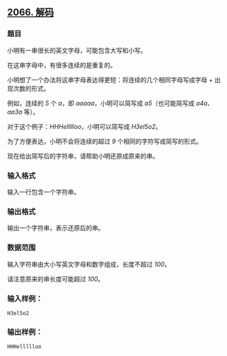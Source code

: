 ## [2066. 解码](https://www.acwing.com/problem/content/2068/)

### 题目

小明有一串很长的英文字母，可能包含大写和小写。

在这串字母中，有很多连续的是重复的。

小明想了一个办法将这串字母表达得更短：将连续的几个相同字母写成字母 + 出现次数的形式。

例如，连续的 *5* 个 *a*，即 *aaaaa*，小明可以简写成 *a5*（也可能简写成 *a4a*、*aa3a* 等）。

对于这个例子：*HHHellllloo*，小明可以简写成 *H3el5o2*。

为了方便表达，小明不会将连续的超过 *9* 个相同的字符写成简写的形式。

现在给出简写后的字符串，请帮助小明还原成原来的串。

### 输入格式

输入一行包含一个字符串。

### 输出格式

输出一个字符串，表示还原后的串。

### 数据范围

输入字符串由大小写英文字母和数字组成，长度不超过 *100*。

请注意原来的串长度可能超过 *100*。

### 输入样例：

```
H3el5o2
```

### 输出样例：

```
HHHellllloo
```
